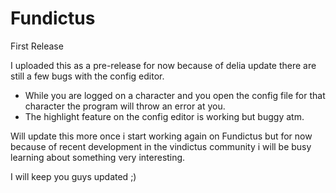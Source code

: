 # Fundictus
First Release

I uploaded this as a pre-release for now because of delia update there are still a few bugs with the config editor.
 - While you are logged on a character and you open the config file for that character the program will throw an error at you.
 - The highlight feature on the config editor is working but buggy atm.
 
Will update this more once i start working again on Fundictus but for now because of recent development in the vindictus community
i will be busy learning about something very interesting.

I will keep you guys updated ;)
